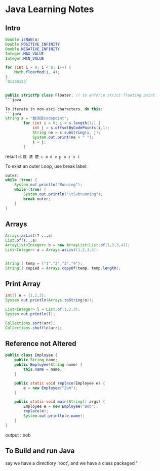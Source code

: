# Java Learning Notes
## Intro

```java
Double.isNaN(a)
Double.POSITIVE_INFINITY
Double.NEGATIVE_INFINITY
Integer.MAX_VALUE
Integer.MIN_VALUE

for (int i = 0; i < 8; i++) {
    Math.floorMod(i, 4);
}
`01230123`


public strictfp class Floater; // to enforce strict floating point
```java

To iterate in non-asci characters, do this: 
```java
String s = "数清楚codepoint";
        for (int i = 0; i < s.length();) {
            int j = s.offsetByCodePoints(i,1);
            String ne = s.substring(i, j);
            System.out.print(ne + " ");
            i = j;
        }
```
result is `数 清 楚 c o d e p o i n t `

To exist an outer Loop, use break label:
```java
outer:
while (true) {
    System.out.println("Running");
    while (true) {
        System.out.println("\tSubrunning");
        break outer;
    }
}
```

## Arrays 
```java
Arrays.asList(T ...a)
List.of(T...a)
ArrayList<Integer> b = new ArrayList(List.of(1,2,3,4));
List<Integer> a = Arrays.asList(1,2,3,4);


String[] temp = {"1","2","3","4"};
String[] copied = Arrays.copyOf(temp, temp.length);
```

## Print Array
```java
int[] o = {1,2,3};
System.out.println(Arrays.toString(o));

List<Integer> l = List.of(1,2,3);
System.out.println(l);

Collections.sort(arr);
Collections.shuffle(arr);
```

## Reference not Altered
```java
public class Employee {
    public String name;
    public Employee(String name) {
        this.name = name;
    }

    public static void replace(Employee e) {
        e = new Employee("Zom");
    }

    public static void main(String[] args) {
        Employee e = new Employee("Bob");
        replace(e);
        System.out.println(e.name);
    }
}

```
output : bob


## To Build and run Java
say we have a directiory 'root', and we have a class packaged ''
```bash


```







